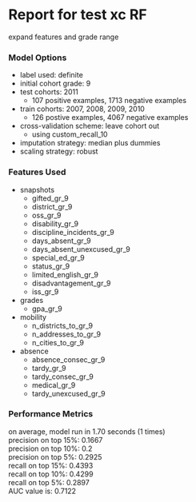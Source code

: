 # Report for test xc RF
expand features and grade range

### Model Options
* label used: definite
* initial cohort grade: 9
* test cohorts: 2011
	 * 107 positive examples, 1713 negative examples
* train cohorts: 2007, 2008, 2009, 2010
	 * 126 postive examples, 4067 negative examples
* cross-validation scheme: leave cohort out
	 * using custom_recall_10
* imputation strategy: median plus dummies
* scaling strategy: robust

### Features Used
* snapshots
	 * gifted_gr_9
	 * district_gr_9
	 * oss_gr_9
	 * disability_gr_9
	 * discipline_incidents_gr_9
	 * days_absent_gr_9
	 * days_absent_unexcused_gr_9
	 * special_ed_gr_9
	 * status_gr_9
	 * limited_english_gr_9
	 * disadvantagement_gr_9
	 * iss_gr_9
* grades
	 * gpa_gr_9
* mobility
	 * n_districts_to_gr_9
	 * n_addresses_to_gr_9
	 * n_cities_to_gr_9
* absence
	 * absence_consec_gr_9
	 * tardy_gr_9
	 * tardy_consec_gr_9
	 * medical_gr_9
	 * tardy_unexcused_gr_9

### Performance Metrics
on average, model run in 1.70 seconds (1 times) <br/>precision on top 15%: 0.1667 <br/>precision on top 10%: 0.2 <br/>precision on top 5%: 0.2925 <br/>recall on top 15%: 0.4393 <br/>recall on top 10%: 0.4299 <br/>recall on top 5%: 0.2897 <br/>AUC value is: 0.7122 <br/>